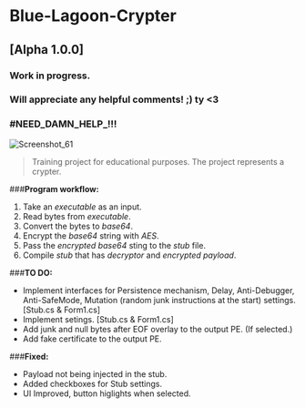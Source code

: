 # Blue-Lagoon-Crypter

## [Alpha 1.0.0]
### Work in progress.
### Will appreciate any helpful comments! ;) ty <3
### #NEED_DAMN_HELP_!!!

![Screenshot_61](https://github.com/lxcalbxy/Blue-Lagoon-Crypter/assets/71847945/edad55e6-c332-488f-a350-1b5c525558ce)






> Training project for educational purposes. The project represents a crypter.

###**Program workflow:**
1. Take an *executable* as an input.
2. Read bytes from *executable*.
3. Convert the bytes to *base64*.
4. Encrypt the *base64* string with *AES*.
5. Pass the *encrypted base64* sting to the *stub* file.
6. Compile *stub* that has *decryptor* and *encrypted payload*.



###**TO DO:**
- Implement interfaces for Persistence mechanism, Delay, Anti-Debugger, Anti-SafeMode, Mutation (random junk instructions at the start) settings. [Stub.cs & Form1.cs]
- Implement setings. [Stub.cs & Form1.cs]
- Add junk and null bytes after EOF overlay to the output PE. (If selected.)
- Add fake certificate to the output PE.

###**Fixed:**
- Payload not being injected in the stub.
- Added checkboxes for Stub settings.
- UI Improved, button higlights when selected.
